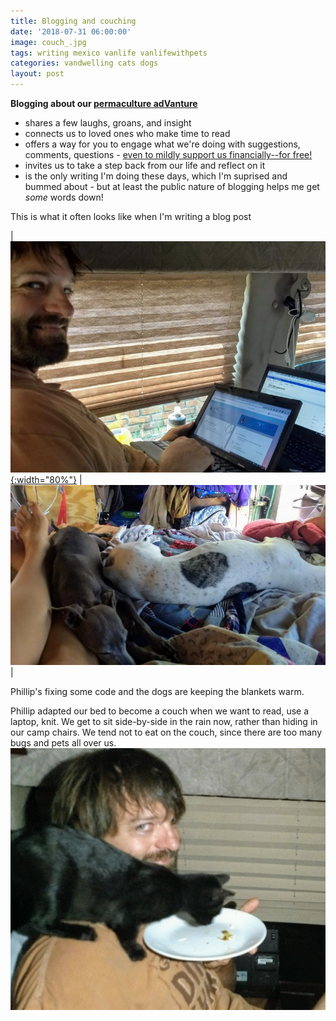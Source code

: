 ```yaml
---
title: Blogging and couching
date: '2018-07-31 06:00:00'
image: couch_.jpg
tags: writing mexico vanlife vanlifewithpets
categories: vandwelling cats dogs
layout: post
---
```


**Blogging about our [permaculture adVanture](https://reverdecer.annalisagross.com/2018/06/20/what-is-permaculture/)**
* shares a few laughs, groans, and insight
* connects us to loved ones who make time to read
* offers a way for you to engage what we're doing with suggestions, comments, questions - [even to mildly support us financially--for free!](https://reverdecer.annalisagross.com/2018/07/29/unadvertising/)
* invites us to take a step back from our life and reflect on it
* is the only writing I'm doing these days, which I'm suprised and bummed about - but at least the public nature of blogging helps me get *some* words down!

This is what it often looks like when I'm writing a blog post

| [![](/images/blogging_.jpg){:width="80%"}](/images/blogging.jpg) | [![](/images/blogging2_.jpg)](/images/blogging2.jpg) |

Phillip's fixing some code and the dogs are keeping the blankets warm.

Phillip adapted our bed to become a couch when we want to read, use a laptop, knit. We get to sit side-by-side in the rain now, rather than hiding in our camp chairs. We tend not to eat on the couch, since there are too many bugs and pets all over us.
![](/images/platewalking.gif)

